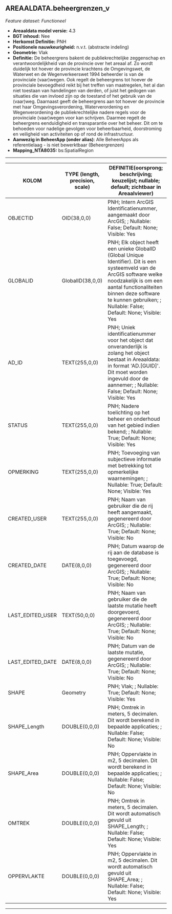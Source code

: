 ## AREAALDATA.beheergrenzen_v

*Feature dataset: Functioneel*


* __Areaaldata model versie:__ 4.3
* __BGT inhoud:__ Nee
* __Herkomst Definitie:__ PNH
* __Positionele nauwkeurigheid:__ n.v.t. (abstracte indeling)
* __Geometrie:__ Vlak
* __Definitie:__ De beheergrens bakent de publiekrechtelijke zeggenschap en verantwoordelijkheid van de provincie over het
areaal af. Zo wordt duidelijk tot hoever de provincie krachtens de Omgevingswet, de Waterwet en de
Wegenverkeerswet 1994 beheerder is van de provinciale (vaar)wegen. Ook regelt de beheergrens tot hoever de
provinciale bevoegdheid reikt bij het treffen van maatregelen, het al dan niet toestaan van handelingen van
derden, of juist het gedogen van situaties die van invloed zijn op de toestand of het gebruik van de (vaar)weg.
Daarnaast geeft de beheergrens aan tot hoever de provincie met haar Omgevingsverordening,
Waterverordening en Wegenverordening de publiekrechtelijke nadere regels voor de provinciale (vaar)wegen
voor kan schrijven. Daarmee regelt de beheergrens eenduidigheid en transparantie over het beheer. Dit om te
behoeden voor nadelige gevolgen voor beheerbaarheid, doorstroming en veiligheid van activiteiten op of rond
de infrastructuur.
* __Aanwezig in BeheerApp (onder alias)__: Alle BeheerApps als referentielaag - is niet bewerktbaar (Beheergrenzen)
* __Mapping_NTA8035:__ bs:SpatialRegion

***

|__KOLOM__                             |__TYPE (length, precision, scale)__          	          |__DEFINITIE(oorsprong; beschrijving; keuzelijst; nullable; default; zichtbaar in Areaalviewer)__|
|------                              |----                  |-----    |
|OBJECTID                            |OID(38,0,0)           |PNH; Intern ArcGIS Identificatienummer, aangemaakt door ArcGIS; ; Nullable: False; Default: None; Visible: Yes|
|GLOBALID                            |GlobalID(38,0,0)      |PNH; Elk object heeft een unieke GlobalID (Global Unique Identifier). Dit is een systeemveld van de ArcGIS software welke noodzakelijk is om een aantal functionaliteiten binnen deze software te kunnen gebruiken; ; Nullable: False; Default: None; Visible: Yes|
|AD_ID                               |TEXT(255,0,0)         |PNH; Uniek identificatienummer voor het object dat onveranderlijk is zolang het object bestaat in Areaaldata: in format 'AD.[GUID]'. Dit moet worden ingevuld door de aannemer; ; Nullable: False; Default: None; Visible: Yes|
|STATUS                              |TEXT(255,0,0)         |PNH; Nadere toelichting op het beheer en onderhoud van het gebied indien bekend; ; Nullable: True; Default: None; Visible: Yes|
|OPMERKING                           |TEXT(255,0,0)         |PNH; Toevoeging van subjectieve informatie met betrekking tot opmerkelijke waarnemingen; ; Nullable: True; Default: None; Visible: Yes|
|CREATED_USER                        |TEXT(255,0,0)         |PNH; Naam van gebruiker die de rij heeft aangemaakt, gegenereerd door ArcGIS; ; Nullable: True; Default: None; Visible: No|
|CREATED_DATE                        |DATE(8,0,0)           |PNH; Datum waarop de rij aan de database is toegevoegd, gegenereerd door ArcGIS; ; Nullable: True; Default: None; Visible: No|
|LAST_EDITED_USER                    |TEXT(50,0,0)          |PNH; Naam van gebruiker die de laatste mutatie heeft doorgevoerd, gegenereerd door ArcGIS; ; Nullable: True; Default: None; Visible: No|
|LAST_EDITED_DATE                    |DATE(8,0,0)           |PNH; Datum van de laatste mutatie, gegenereerd door ArcGIS; ; Nullable: True; Default: None; Visible: No|
|SHAPE                               |Geometry              |PNH; Vlak; ; Nullable: True; Default: None; Visible: Yes|
|SHAPE_Length                        |DOUBLE(0,0,0)         |PNH; Omtrek in meters, 5 decimalen. Dit wordt berekend in bepaalde applicaties; ; Nullable: False; Default: None; Visible: No|
|SHAPE_Area                          |DOUBLE(0,0,0)         |PNH; Oppervlakte in m2, 5 decimalen. Dit wordt berekend in bepaalde applicaties; ; Nullable: False; Default: None; Visible: No|
|OMTREK                              |DOUBLE(0,0,0)         |PNH; Omtrek in meters, 5 decimalen. Dit wordt automatisch gevuld uit SHAPE_Length; ; Nullable: False; Default: None; Visible: Yes|
|OPPERVLAKTE                         |DOUBLE(0,0,0)         |PNH; Oppervlakte in m2, 5 decimalen. Dit wordt automatisch gevuld uit SHAPE_Area; ; Nullable: False; Default: None; Visible: Yes|

***

